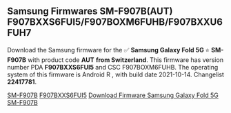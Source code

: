 <h2>Samsung Firmwares SM-F907B(AUT) F907BXXS6FUI5/F907BOXM6FUHB/F907BXXU6FUH7</h2>
Download the Samsung firmware for the ✅ <strong>Samsung Galaxy Fold 5G </strong> ⭐ <strong>SM-F907B</strong> with product code <strong>AUT</strong> <strong> from Switzerland</strong>. This firmware has version number PDA <strong>F907BXXS6FUI5</strong> and CSC F907BOXM6FUHB. The operating system of this firmware is Android R , with build date 2021-10-14. Changelist <strong>22417781</strong>.


[SM-F907B](https://samfirm.shop/samsung/model/SM-F907B)
[F907BXXS6FUI5](https://samfirm.shop/samsung/pda/F907BXXS6FUI5)
[Download Firmware Samsung Galaxy Fold 5G SM-F907B](https://samfirm.shop/samsung/firmware/465292)
